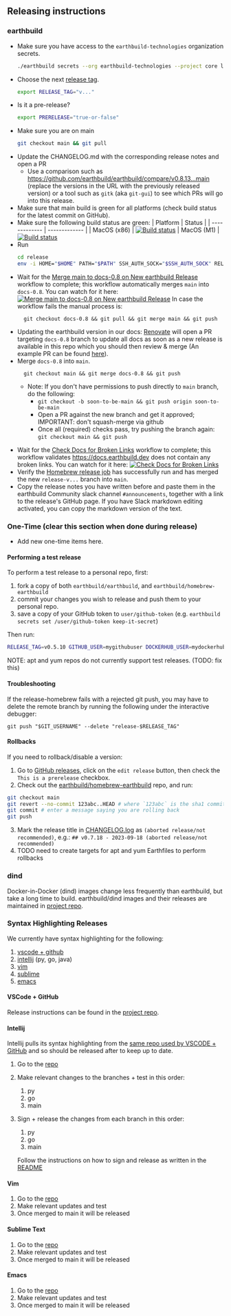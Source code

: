 ## Releasing instructions

### earthbuild
* Make sure you have access to the `earthbuild-technologies` organization secrets.
  ```bash
  ./earthbuild secrets --org earthbuild-technologies --project core ls
  ```
* Choose the next [release tag](https://github.com/earthbuild/earthbuild/releases).
  ```bash
  export RELEASE_TAG="v..."
  ```
* Is it a pre-release?
  ```bash
  export PRERELEASE="true-or-false"
  ```
* Make sure you are on main
  ```bash
  git checkout main && git pull
  ```
* Update the CHANGELOG.md with the corresponding release notes and open a PR
  * Use a comparison such as https://github.com/earthbuild/earthbuild/compare/v0.8.13...main (replace the versions in the URL with the previously released version) or a tool such as `gitk` (aka `git-gui`) to see which PRs will go into this release.
* Make sure that main build is green for all platforms (check build status for the latest commit on GitHub).
* Make sure the following build status are green:
  | Platform      | Status        |
  | ------------- | ------------- |
  | MacOS (x86)   | [![Build status](https://badge.buildkite.com/cc0627732806ab3b76cf13b02c498658b851056242ec28f62d.svg)](https://buildkite.com/earthbuild-technologies/earthbuild-mac-scheduled)
  | MacOS (M1)    | [![Build status](https://badge.buildkite.com/10a7331b2032fcc9f7f311c5218d12c1a18c317cd7fc9270ba.svg)](https://buildkite.com/earthbuild-technologies/earthbuild-m1-scheduled)
* Run
  ```bash
  cd release
  env -i HOME="$HOME" PATH="$PATH" SSH_AUTH_SOCK="$SSH_AUTH_SOCK" RELEASE_TAG="$RELEASE_TAG" USER="$USER" PRERELEASE="$PRERELEASE" ./release.sh
  ```
* Wait for the [Merge main to docs-0.8 on New earthbuild Release](../.github/workflows/release-merge-docs.yml) workflow to complete; this workflow automatically merges `main` into `docs-0.8`. You can watch for it here: [![Merge main to docs-0.8 on New earthbuild Release](https://github.com/earthbuild/earthbuild/actions/workflows/release-merge-docs.yml/badge.svg)](https://github.com/earthbuild/earthbuild/actions/workflows/release-merge-docs.yml)
In case the workflow fails the manual process is:
  ```shell
    git checkout docs-0.8 && git pull && git merge main && git push
    ```
* Updating the earthbuild version in our docs:
  [Renovate](https://www.mend.io/renovate/) will open a PR targeting `docs-0.8` branch to update all docs as soon as a new release is available in this repo which you should then review & merge (An example PR can be found [here](https://github.com/earthbuild/earthbuild/pull/3285/files)).
* Merge `docs-0.8` into `main`.
  ```shell
    git checkout main && git merge docs-0.8 && git push
    ```
  * Note: If you don't have permissions to push directly to `main` branch, do the following:
    * `git checkout -b soon-to-be-main && git push origin soon-to-be-main`
    * Open a PR against the new branch and get it approved; IMPORTANT: don't squash-merge via github
    * Once all (required) checks pass, try pushing the branch again:
    `git checkout main && git push`

<!-- vale HouseStyle.Spelling = YES -->
* Wait for the [Check Docs for Broken Links](../.github/workflows/docs-checks-links.yml) workflow to complete; this workflow validates https://docs.earthbuild.dev does not contain any broken links. You can watch for it here: [![Check Docs for Broken Links](https://github.com/earthbuild/earthbuild/actions/workflows/docs-checks-links.yml/badge.svg?event=push)](https://github.com/earthbuild/earthbuild/actions/workflows/docs-checks-links.yml)
* Verify the [Homebrew release job](https://github.com/earthbuild/homebrew-earthbuild) has successfully run and has merged the new `release-v...` branch into `main`.
* Copy the release notes you have written before and paste them in the earthbuild Community slack channel `#announcements`, together with a link to the release's GitHub page. If you have Slack markdown editing activated, you can copy the markdown version of the text.

### One-Time (clear this section when done during release)

* Add new one-time items here.

#### Performing a test release

To perform a test release to a personal repo, first:

1. fork a copy of both `earthbuild/earthbuild`, and `earthbuild/homebrew-earthbuild`
2. commit your changes you wish to release and push them to your personal repo.
3. save a copy of your GitHub token to `user/github-token` (e.g. `earthbuild secrets set /user/github-token keep-it-secret`)

Then run:

  ```bash
  RELEASE_TAG=v0.5.10 GITHUB_USER=mygithubuser DOCKERHUB_USER=mydockerhubuser EARTHBUILD_REPO=earthbuild BREW_REPO=homebrew-earthbuild GITHUB_SECRET_PATH=user/github-token ./release.sh
  ```

NOTE: apt and yum repos do not currently support test releases. (TODO: fix this)

#### Troubleshooting

If the release-homebrew fails with a rejected git push, you may have to delete the remote branch by running the following under the interactive debugger:

    git push "$GIT_USERNAME" --delete "release-$RELEASE_TAG"

#### Rollbacks

If you need to rollback/disable a version:

1. Go to [GitHub releases](https://github.com/earthbuild/earthbuild/releases), click on the `edit release` button, then check the `This is a prerelease` checkbox.
2. Check out the [earthbuild/homebrew-earthbuild](https://github.com/earthbuild/homebrew-earthbuild) repo, and run:
```bash
git checkout main
git revert --no-commit 123abc..HEAD # where `123abc` is the sha1 commit to roll back to
git commit # enter a message saying you are rolling back
git push
```
3. Mark the release title in [CHANGELOG.log](../CHANGELOG.md) as `(aborted release/not recommended)`, e.g.:
`## v0.7.18 - 2023-09-18 (aborted release/not recommended)`
4. TODO need to create targets for apt and yum Earthfiles to perform rollbacks

### dind

Docker-in-Docker (dind) images change less frequently than earthbuild, but take a long time to build.
earthbuild/dind images and their releases are maintained in [project repo](https://github.com/earthbuild/dind).

### Syntax Highlighting Releases

We currently have syntax highlighting for the following:
1. [vscode + github](https://github.com/EarthBuild/earthfile-grammar)
1. [intellij](https://github.com/EarthBuild/earthbuild-intellij-plugin) (py, go, java)
1. [vim](https://github.com/EarthBuild/earthbuild.vim)
1. [sublime](https://github.com/earthbuild/sublimetext-earthbuild-syntax)
1. [emacs](https://github.com/EarthBuild/earthbuild-emacs)


#### VSCode + GitHub

Release instructions can be found in the [project repo](https://github.com/EarthBuild/earthfile-grammar#how-to-release).

#### Intellij

Intellij pulls its syntax highlighting from the [same repo used by VSCODE + GitHub](https://github.com/EarthBuild/earthfile-grammar) and so should be released after to keep up to date.

1. Go to the [repo](https://github.com/EarthBuild/earthfile-grammar)
1. Make relevant changes to the branches + test in this order:
    1. py
    1. go
    1. main
1. Sign + release the changes from each branch in this order:
    1. py
    1. go
    1. main

    Follow the instructions on how to sign and release as written in the [README](https://github.com/EarthBuild/earthbuild-intellij-plugin#signing-requires-earthbuild-technologies-org-membership)

#### Vim

1. Go to the [repo](https://github.com/EarthBuild/earthbuild.vim)
1. Make relevant updates and test
1. Once merged to main it will be released

#### Sublime Text

1. Go to the [repo](https://github.com/earthbuild/sublimetext-earthbuild-syntax)
1. Make relevant updates and test
1. Once merged to main it will be released

#### Emacs

1. Go to the [repo](https://github.com/EarthBuild/earthbuild-emacs)
1. Make relevant updates and test
1. Once merged to main it will be released
